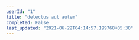 ```yaml
---
userId: "1"
title: "delectus aut autem"
completed: False
last_updated: "2021-06-22T04:14:57.199768+05:30"
---
```

